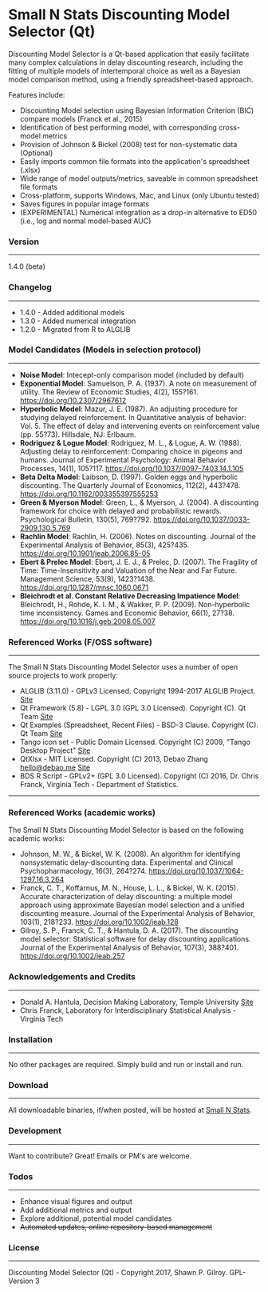 # Small N Stats Discounting Model Selector (Qt)

Discounting Model Selector is a Qt-based application that easily facilitate many complex calculations in delay discounting research, including the fitting of multiple models of intertemporal choice as well as a Bayesian model comparison method, using a friendly spreadsheet-based approach.

Features include:

  - Discounting Model selection using Bayesian Information Criterion (BIC) compare models (Franck et al., 2015)
  - Identification of best performing model, with corresponding cross-model metrics
  - Provision of Johnson & Bickel (2008) test for non-systematic data (Optional)
  - Easily imports common file formats into the application's spreadsheet (.xlsx)
  - Wide range of model outputs/metrics, saveable in common spreadsheet file formats
  - Cross-platform, supports Windows, Mac, and Linux (only Ubuntu tested)
  - Saves figures in popular image formats
  - (EXPERIMENTAL) Numerical integration as a drop-in alternative to ED50 (i.e., log and normal model-based AUC)

### Version
------
1.4.0 (beta)

### Changelog
------
 * 1.4.0 - Added additional models
 * 1.3.0 - Added numerical integration
 * 1.2.0 - Migrated from R to ALGLIB

### Model Candidates (Models in selection protocol)
------
* **Noise Model**: Intecept-only comparison model (included by default)
* **Exponential Model**: Samuelson, P. A. (1937). A note on measurement of utility. The Review of Economic Studies, 4(2), 155?161. https://doi.org/10.2307/2967612
* **Hyperbolic Model**: Mazur, J. E. (1987). An adjusting procedure for studying delayed reinforcement. In Quantitative analysis of behavior: Vol. 5. The effect of delay and intervening events on reinforcement value (pp. 55?73). Hillsdale, NJ: Erlbaum.
* **Rodriguez & Logue Model**: Rodriguez, M. L., & Logue, A. W. (1988). Adjusting delay to reinforcement: Comparing choice in pigeons and humans. Journal of Experimental Psychology: Animal Behavior Processes, 14(1), 105?117. https://doi.org/10.1037/0097-7403.14.1.105
* **Beta Delta Model**: Laibson, D. (1997). Golden eggs and hyperbolic discounting. The Quarterly Journal of Economics, 112(2), 443?478. https://doi.org/10.1162/003355397555253
* **Green & Myerson Model**: Green, L., & Myerson, J. (2004). A discounting framework for choice with delayed and probabilistic rewards. Psychological Bulletin, 130(5), 769?792. https://doi.org/10.1037/0033-2909.130.5.769
* **Rachlin Model**: Rachlin, H. (2006). Notes on discounting. Journal of the Experimental Analysis of Behavior, 85(3), 425?435. https://doi.org/10.1901/jeab.2006.85-05
* **Ebert & Prelec Model**: Ebert, J. E. J., & Prelec, D. (2007). The Fragility of Time: Time-Insensitivity and Valuation of the Near and Far Future. Management Science, 53(9), 1423?1438. https://doi.org/10.1287/mnsc.1060.0671
* **Bleichrodt et al. Constant Relative Decreasing Impatience Model**: Bleichrodt, H., Rohde, K. I. M., & Wakker, P. P. (2009). Non-hyperbolic time inconsistency. Games and Economic Behavior, 66(1), 27?38. https://doi.org/10.1016/j.geb.2008.05.007

### Referenced Works (F/OSS software)
------
The Small N Stats Discounting Model Selector uses a number of open source projects to work properly:
* ALGLIB (3.11.0) - GPLv3 Licensed. Copyright 1994-2017 ALGLIB Project. [Site](http://www.alglib.net)
* Qt Framework (5.8) - LGPL 3.0 (GPL 3.0 Licensed). Copyright (C). Qt Team [Site](https://www.qt.io/)
* Qt Examples (Spreadsheet, Recent Files) - BSD-3 Clause. Copyright (C). Qt Team [Site](https://www.qt.io/)
* Tango icon set - Public Domain Licensed. Copyright (C) 2009, "Tango Desktop Project" [Site](http://tango.freedesktop.org/Tango_Desktop_Project)
* QtXlsx - MIT Licensed. Copyright (C) 2013, Debao Zhang <hello@debao.me> [Site](https://github.com/dbzhang800/QtXlsxWriter)
* BDS R Script - GPLv2+ (GPL 3.0 Licensed). Copyright (C) 2016, Dr. Chris Franck, Virginia Tech - Department of Statistics.

------
### Referenced Works (academic works)
The Small N Stats Discounting Model Selector is based on the following academic works:

* Johnson, M. W., & Bickel, W. K. (2008). An algorithm for identifying nonsystematic delay-discounting data. Experimental and Clinical Psychopharmacology, 16(3), 264?274. https://doi.org/10.1037/1064-1297.16.3.264
* Franck, C. T., Koffarnus, M. N., House, L. L., & Bickel, W. K. (2015). Accurate characterization of delay discounting: a multiple model approach using approximate Bayesian model selection and a unified discounting measure. Journal of the Experimental Analysis of Behavior, 103(1), 218?233. https://doi.org/10.1002/jeab.128
* Gilroy, S. P., Franck, C. T., & Hantula, D. A. (2017). The discounting model selector: Statistical software for delay discounting applications. Journal of the Experimental Analysis of Behavior, 107(3), 388?401. https://doi.org/10.1002/jeab.257

### Acknowledgements and Credits
------
* Donald A. Hantula, Decision Making Laboratory, Temple University [Site](http://astro.temple.edu/~hantula/)
* Chris Franck, Laboratory for Interdisciplinary Statistical Analysis - Virginia Tech

### Installation
------
No other packages are required. Simply build and run or install and run.

### Download
------
All downloadable binaries, if/when posted, will be hosted at [Small N Stats](http://www.smallnstats.com).

### Development
------
Want to contribute? Great! Emails or PM's are welcome.

### Todos
------
 - Enhance visual figures and output
 - Add additional metrics and output
 - Explore additional, potential model candidates
 - ~~Automated updates, online repository-based management~~

### License
----
Discounting Model Selector (Qt) - Copyright 2017, Shawn P. Gilroy. GPL-Version 3
